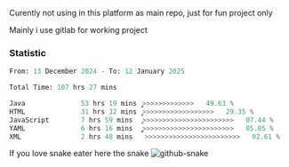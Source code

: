 Curently not using in this platform as main repo, just for fun project only

Mainly i use gitlab for working project

### Statistic
<!--START_SECTION:waka-->

```python
From: 13 December 2024 - To: 12 January 2025

Total Time: 107 hrs 27 mins

Java              53 hrs 19 mins  ͎͎͎͎͎͎͎͎͎͎͎͎>>>>>>>>>>>>>   49.63 %
HTML              31 hrs 32 mins  ͎͎͎͎͎͎͎>>>>>>>>>>>>>>>>>>   29.35 %
JavaScript        7 hrs 59 mins   ͎̞>>>>>>>>>>>>>>>>>>>>>>>   07.44 %
YAML              6 hrs 16 mins   ͎͚>>>>>>>>>>>>>>>>>>>>>>>   05.85 %
XML               2 hrs 48 mins   ̝>>>>>>>>>>>>>>>>>>>>>>>>   02.61 %
```

<!--END_SECTION:waka-->

If you love snake eater here the snake 
<picture>
  <source media="(prefers-color-scheme: dark)" srcset="https://github.com/pradana4648/pradana4648/blob/c0566a83ca6ea5f2e46bab00e717c4c82b4b5c4c/github-contribution-grid-snake-dark.svg" />
  <source media="(prefers-color-scheme: light)" srcset="https://github.com/pradana4648/pradana4648/blob/c0566a83ca6ea5f2e46bab00e717c4c82b4b5c4c/github-contribution-grid-snake.svg" />
  <img alt="github-snake" src="https://github.com/pradana4648/pradana4648/blob/c0566a83ca6ea5f2e46bab00e717c4c82b4b5c4c/github-contribution-grid-snake.svg" />
</picture>
